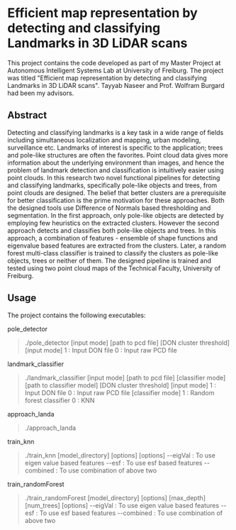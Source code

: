 # Efficient map representation by detecting and classifying Landmarks in 3D LiDAR scans

This project contains the code developed as part of my Master Project at Autonomous Intelligent Systems Lab at University of Freiburg.
The project was titled "Efficient map representation by detecting and classifying Landmarks in 3D LiDAR scans". Tayyab Naseer and Prof. Wolfram Burgard had been my advisors.

## Abstract

Detecting and classifying landmarks is a key task in a wide range of fields including simultaneous localization and mapping, urban modeling, surveillance etc. Landmarks of interest is specific to the application; trees and pole-like structures are often the favorites. Point cloud data gives more information about the underlying environment than images, and hence the problem of landmark detection and classification is intuitively easier using point clouds. In this research two novel functional pipelines for detecting and classifying landmarks, specifically pole-like objects and trees, from point clouds are designed. The belief that better clusters are a prerequisite for better classification is the prime motivation for these approaches. Both the designed tools use Difference of Normals based thresholding and segmentation. In the first approach, only pole-like objects are detected by employing few heuristics on the extracted clusters. However the second approach detects and classifies both pole-like objects and trees. In this approach, a combination of features - ensemble of shape functions and eigenvalue based features are extracted from the clusters. Later, a random forest multi-class classifier is trained to classify the clusters as pole-like objects, trees or neither of them. The designed pipeline is trained and tested using two point cloud maps of the Technical Faculty, University of Freiburg.

## Usage

The project contains the following executables:

pole_detector

> ./pole_detector [input mode] [path to pcd file] [DON cluster threshold]
[input mode]
1 : Input DON file
0 : Input raw PCD file

landmark_classifier

> ./landmark_classifier [input mode] [path to pcd file] [classifier mode] [path to classifier model] [DON cluster threshold]
[input mode]
1 : Input DON file
0 : Input raw PCD file
[classifier mode]
1 : Random forest classifier
0 : KNN

approach_landa

> ./approach_landa <path to pcd file> <num cuts> <min pole height>


train_knn
>./train_knn [model_directory] [options]
[options]
--eigVal : To use eigen value based features
--esf : To use esf based features
--combined : To use combination of above two

train_randomForest
> ./train_randomForest [model_directory] [options] [max_depth] [num_trees]
[options]
--eigVal : To use eigen value based features
--esf : To use esf based features
--combined : To use combination of above two
